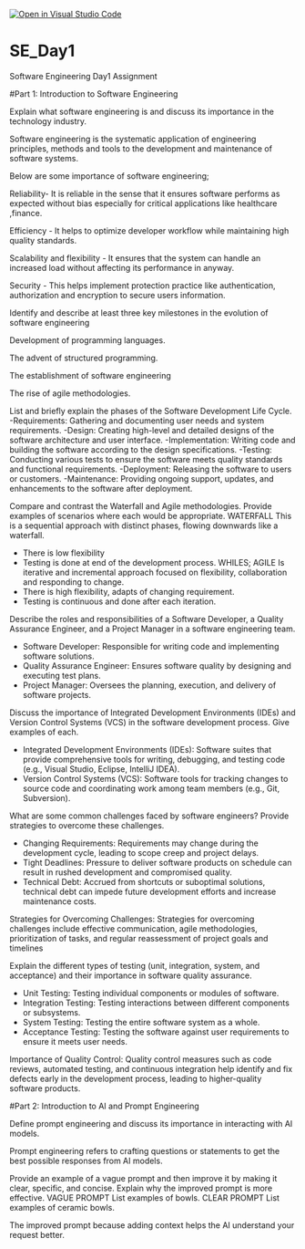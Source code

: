 [![Open in Visual Studio Code](https://classroom.github.com/assets/open-in-vscode-2e0aaae1b6195c2367325f4f02e2d04e9abb55f0b24a779b69b11b9e10269abc.svg)](https://classroom.github.com/online_ide?assignment_repo_id=18399827&assignment_repo_type=AssignmentRepo)
# SE_Day1
Software Engineering Day1 Assignment

#Part 1: Introduction to Software Engineering

Explain what software engineering is and discuss its importance in the technology industry.

Software engineering is the systematic application of engineering principles, methods and tools to the development and maintenance of software systems.

Below are some importance of software engineering;

Reliability- It is reliable in the sense that it ensures software performs as expected without bias especially for critical applications like healthcare ,finance.

Efficiency - It helps to optimize developer workflow while maintaining high quality standards.

 Scalability and flexibility - It ensures that the system can handle an increased load without affecting its performance in anyway.

 Security - This helps implement protection practice like authentication, authorization and encryption to secure users information.
 
  Identify and describe at least three key milestones in the evolution of software engineering

  Development of programming languages.

  The advent of structured programming.

  The establishment of software engineering

  The rise of agile methodologies.

List and briefly explain the phases of the Software Development Life Cycle.        
  -Requirements: Gathering and documenting user needs and system requirements.
  -Design: Creating high-level and detailed designs of the software architecture and user interface.
  -Implementation: Writing code and building the software according to the design specifications.
  -Testing: Conducting various tests to ensure the software meets quality standards and functional requirements.
  -Deployment: Releasing the software to users or customers.
  -Maintenance: Providing ongoing support, updates, and enhancements to the software after deployment.


Compare and contrast the Waterfall and Agile methodologies. Provide examples of scenarios where each would be appropriate.
WATERFALL
This is a sequential approach with distinct phases, flowing downwards like a waterfall.
- There is low flexibility
- Testing is done at end of the development process.
WHILES;
AGILE
Is iterative and incremental approach focused on flexibility, collaboration and responding to change.
- There is high flexibility, adapts of changing requirement.
- Testing is continuous and done after each iteration.

Describe the roles and responsibilities of a Software Developer, a Quality Assurance Engineer, and a Project Manager in a software engineering team.

 - Software Developer: Responsible for writing code and implementing software solutions.
  - Quality Assurance Engineer: Ensures software quality by designing and executing test plans.
  - Project Manager: Oversees the planning, execution, and delivery of software projects.
  
Discuss the importance of Integrated Development Environments (IDEs) and Version Control Systems (VCS) in the software development process. Give examples of each.

  - Integrated Development Environments (IDEs): Software suites that provide comprehensive tools for writing, debugging, and testing code (e.g., Visual Studio, Eclipse, IntelliJ IDEA).
  - Version Control Systems (VCS): Software tools for tracking changes to source code and coordinating work among team members (e.g., Git, Subversion).

What are some common challenges faced by software engineers? Provide strategies to overcome these challenges.

 - Changing Requirements: Requirements may change during the development cycle, leading to scope creep and project delays.
  - Tight Deadlines: Pressure to deliver software products on schedule can result in rushed development and compromised quality.
  - Technical Debt: Accrued from shortcuts or suboptimal solutions, technical debt can impede future development efforts and increase maintenance costs.

Strategies for Overcoming Challenges: Strategies for overcoming challenges include effective communication, agile methodologies, prioritization of tasks, and regular reassessment of project goals and timelines

Explain the different types of testing (unit, integration, system, and acceptance) and their importance in software quality assurance.

  - Unit Testing: Testing individual components or modules of software.
  - Integration Testing: Testing interactions between different components or subsystems.
  - System Testing: Testing the entire software system as a whole.
  - Acceptance Testing: Testing the software against user requirements to ensure it meets user needs.

Importance of Quality Control: Quality control measures such as code reviews, automated testing, and continuous integration help identify and fix defects early in the development process, leading to higher-quality software products.

#Part 2: Introduction to AI and Prompt Engineering

Define prompt engineering and discuss its importance in interacting with AI models.

Prompt engineering refers to crafting questions or statements to get the best possible responses from AI models.

Provide an example of a vague prompt and then improve it by making it clear, specific, and concise. Explain why the improved prompt is more effective.
VAGUE PROMPT
List examples of bowls.
CLEAR PROMPT
List examples of ceramic bowls.

The improved prompt because adding context helps the AI understand your request better.
